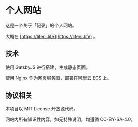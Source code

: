 # 个人网站

这是一个关于「记录」的个人网站。

大概在 [https://lifeni.life](https://lifeni.life) 。

## 技术

使用 GatsbyJS 进行搭建，生成静态页面。

使用 Nginx 作为网页服务器，部署在阿里云 ECS 上。

## 协议相关

本项目以 MIT License 开放源代码。

网站内所有知识性内容，如无特殊说明，均遵循 CC-BY-SA-4.0。
